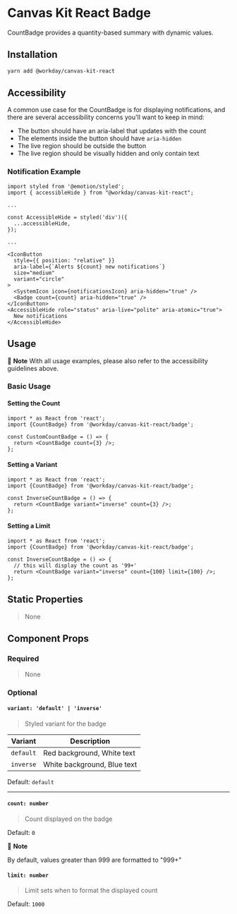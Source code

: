 # Canvas Kit React Badge

CountBadge provides a quantity-based summary with dynamic values.

## Installation

```sh
yarn add @workday/canvas-kit-react
```

## Accessibility

A common use case for the CountBadge is for displaying notifications, and there are several
accessibility concerns you'll want to keep in mind:

- The button should have an aria-label that updates with the count
- The elements inside the button should have `aria-hidden`
- The live region should be outside the button
- The live region should be visually hidden and only contain text

### Notification Example

```tsx
import styled from '@emotion/styled';
import { accessibleHide } from "@workday/canvas-kit-react";

...

const AccessibleHide = styled('div')({
  ...accessibleHide,
});

...

<IconButton
  style={{ position: "relative" }}
  aria-label={`Alerts ${count} new notifications`}
  size="medium"
  variant="circle"
>
  <SystemIcon icon={notificationsIcon} aria-hidden="true" />
  <Badge count={count} aria-hidden="true" />
</IconButton>
<AccessibleHide role="status" aria-live="polite" aria-atomic="true">
  New notifications
</AccessibleHide>
```

## Usage

📝 **Note** With all usage examples, please also refer to the accessibility guidelines above.

### Basic Usage

#### Setting the Count

```tsx
import * as React from 'react';
import {CountBadge} from '@workday/canvas-kit-react/badge';

const CustomCountBadge = () => {
  return <CountBadge count={3} />;
};
```

#### Setting a Variant

```tsx
import * as React from 'react';
import {CountBadge} from '@workday/canvas-kit-react/badge';

const InverseCountBadge = () => {
  return <CountBadge variant="inverse" count={3} />;
};
```

#### Setting a Limit

```tsx
import * as React from 'react';
import {CountBadge} from '@workday/canvas-kit-react/badge';

const InverseCountBadge = () => {
  // this will display the count as '99+'
  return <CountBadge variant="inverse" count={100} limit={100} />;
};
```

## Static Properties

> None

## Component Props

### Required

> None

### Optional

#### `variant: 'default' | 'inverse'`

> Styled variant for the badge

| Variant   | Description                 |
| --------- | --------------------------- |
| `default` | Red background, White text  |
| `inverse` | White background, Blue text |

Default: `default`

---

#### `count: number`

> Count displayed on the badge

Default: `0`

📝 **Note**

By default, values greater than 999 are formatted to "999+"

#### `limit: number`

> Limit sets when to format the displayed count

Default: `1000`
